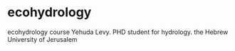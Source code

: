 # ecohydrology
ecohydrology course
Yehuda Levy. PHD student for hydrology. the Hebrew University of Jerusalem
